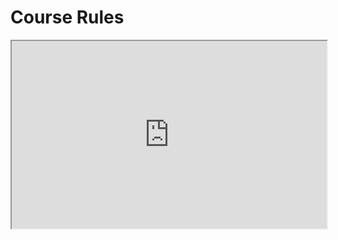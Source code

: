 Course Rules
===



<iframe      			src="https://docs.google.com/presentation/d/1v0hHp6tm4dTLAkewtwF7CP6NtQx3EtyhBhjsut7FBik/edit?usp=sharing"
  style="width:100%; height:300px;"
></iframe>